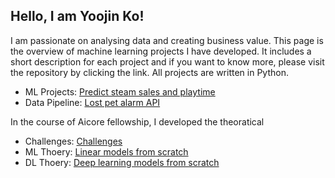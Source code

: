 ## Hello, I am Yoojin Ko!
I am passionate on analysing data and creating business value. This page is the overview of machine learning projects I have developed. It includes a short description for each project and if you want to know more, please visit the repository by clicking the link. All projects are written in Python.

- ML Projects: [Predict steam sales and playtime](https://github.com/thisisyoojin/)
- Data Pipeline: [Lost pet alarm API](https://github.com/thisisyoojin/)

In the course of Aicore fellowship, I developed the theoratical
- Challenges: [Challenges](https://github.com/thisisyoojin/Linear-models-from-scratch)
- ML Thoery: [Linear models from scratch](https://github.com/thisisyoojin/Linear-models-from-scratch)
- DL Thoery: [Deep learning models from scratch](https://github.com/thisisyoojin/Deep-learning-models-from-scratch)
